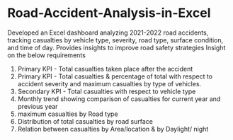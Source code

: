 # Road-Accident-Analysis-in-Excel
Developed an Excel dashboard analyzing 2021-2022 road accidents, tracking casualties by vehicle type, severity, road type, surface condition, and time of day. Provides insights to improve road safety strategies
Insight on the below requirements
1) Primary KPI - Total casualties taken place after the accident
2) Primary KPI - Total casualties & percentage of total with respect to accident severity and maximum casualties by type of vehicles.
3) Secondary KPI - Total casualties with respect to vehicle type
4) Monthly trend showing comparison of casualties for current year and previous year
5) maximum casualties by Road type
6) Distribution of total casualties by road surface
7) Relation between casualties by Area/location & by Daylight/ night
